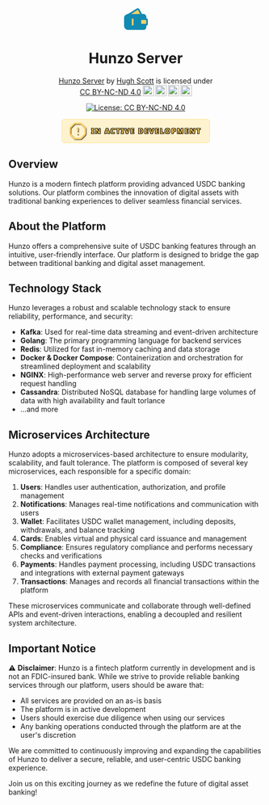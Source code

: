 <div align="center">
  <svg width="47" height="43" viewBox="0 0 47 43" fill="none" xmlns="http://www.w3.org/2000/svg">
    <path d="M1.63965 19.3447C1.63965 15.7228 4.57582 12.7866 8.19778 12.7866H38.183C40.5373 12.7866 42.4458 14.6951 42.4458 17.0494V19.8548C42.4458 20.6597 43.0983 21.3122 43.9032 21.3122V21.3122C44.708 21.3122 45.3605 21.9647 45.3605 22.7696V31.2222C45.3605 32.0271 44.708 32.6796 43.9032 32.6796V32.6796C43.0983 32.6796 42.4458 33.3321 42.4458 34.137V36.9424C42.4458 39.2967 40.5373 41.2052 38.183 41.2052H8.19777C4.57582 41.2052 1.63965 38.269 1.63965 34.6471V19.3447Z" fill="#118AB2"/>
    <path fill-rule="evenodd" clip-rule="evenodd" d="M0 19.3451C0 14.8177 3.67022 11.1475 8.19766 11.1475H38.1829C41.4426 11.1475 44.0852 13.79 44.0852 17.0498V19.6783C45.7108 19.7726 46.9999 21.1207 46.9999 22.7699V31.2226C46.9999 32.8718 45.7108 34.22 44.0852 34.3142V36.9428C44.0852 40.2025 41.4426 42.8451 38.1829 42.8451H8.19766C3.67021 42.8451 0 39.1749 0 34.6474V19.3451ZM8.19766 14.4265C5.4812 14.4265 3.27906 16.6287 3.27906 19.3451V34.6474C3.27906 37.3639 5.48119 39.566 8.19766 39.566H38.1829C39.6317 39.566 40.8061 38.3916 40.8061 36.9428V34.1373C40.8061 32.4881 42.0953 31.14 43.7209 31.0457V22.9468C42.0953 22.8525 40.8061 21.5044 40.8061 19.8552V17.0498C40.8061 15.601 39.6317 14.4265 38.1829 14.4265H8.19766Z" fill="#118AB2"/>
    <path d="M32.2441 23.7168C32.2441 22.5095 33.2229 21.5308 34.4302 21.5308H43.1744C44.3817 21.5308 45.3604 22.5095 45.3604 23.7168V30.2749C45.3604 31.4823 44.3817 32.461 43.1744 32.461H34.4302C33.2229 32.461 32.2441 31.4823 32.2441 30.2749V23.7168Z" fill="#FFD166"/>
    <path fill-rule="evenodd" clip-rule="evenodd" d="M30.6047 23.7172C30.6047 21.6044 32.3175 19.8916 34.4303 19.8916H43.1745C45.2873 19.8916 47.0001 21.6044 47.0001 23.7172V30.2753C47.0001 32.3881 45.2873 34.1009 43.1745 34.1009H34.4303C32.3175 34.1009 30.6047 32.3881 30.6047 30.2753V23.7172ZM34.4303 23.1707C34.1285 23.1707 33.8838 23.4153 33.8838 23.7172V30.2753C33.8838 30.5771 34.1285 30.8218 34.4303 30.8218H43.1745C43.4763 30.8218 43.721 30.5771 43.721 30.2753V23.7172C43.721 23.4153 43.4763 23.1707 43.1745 23.1707H34.4303Z" fill="#118AB2"/>
    <path d="M25.9129 1.9608L8.86085 12.3815C8.67247 12.4966 8.75407 12.7866 8.97485 12.7866H34.0622C34.2281 12.7866 34.3335 12.609 34.2541 12.4633L28.9719 2.77932C28.3736 1.68235 26.9791 1.30923 25.9129 1.9608Z" fill="#FFD166"/>
    <path fill-rule="evenodd" clip-rule="evenodd" d="M27.5324 3.56461C27.3828 3.29037 27.0342 3.19709 26.7676 3.35998L14.0248 11.1473H31.6684L27.5324 3.56461ZM25.0578 0.562016C26.9236 -0.578237 29.364 0.0747366 30.4111 1.99443L35.6933 11.6784C36.3686 12.9166 35.4724 14.4263 34.062 14.4263H8.97468C7.09808 14.4263 6.40443 11.9613 8.00575 10.9827L25.0578 0.562016Z" fill="#118AB2"/>
    <path fill-rule="evenodd" clip-rule="evenodd" d="M16.9418 34.1006C16.0363 34.1006 15.3022 33.3665 15.3022 32.4611L15.3022 21.5308C15.3022 20.6253 16.0363 19.8913 16.9418 19.8913C17.8473 19.8913 18.5813 20.6253 18.5813 21.5308L18.5813 32.4611C18.5813 33.3665 17.8473 34.1006 16.9418 34.1006Z" fill="#FFD166"/>
  </svg>
  <h1>Hunzo Server</h1>
  <p xmlns:cc="http://creativecommons.org/ns#" xmlns:dct="http://purl.org/dc/terms/"><a property="dct:title" rel="cc:attributionURL" href="https://github.com/HughScott2002/Hunzo-Server">Hunzo Server</a> by <a rel="cc:attributionURL dct:creator" property="cc:attributionName" href="https://github.com/HughScott2002/">Hugh Scott</a> is licensed under <a href="https://creativecommons.org/licenses/by-nc-nd/4.0/?ref=chooser-v1" target="_blank" rel="license noopener noreferrer" style="display:inline-block;">CC BY-NC-ND 4.0<img style="height:22px!important;margin-left:3px;vertical-align:text-bottom;" src="https://mirrors.creativecommons.org/presskit/icons/cc.svg?ref=chooser-v1" alt=""><img style="height:22px!important;margin-left:3px;vertical-align:text-bottom;" src="https://mirrors.creativecommons.org/presskit/icons/by.svg?ref=chooser-v1" alt=""><img style="height:22px!important;margin-left:3px;vertical-align:text-bottom;" src="https://mirrors.creativecommons.org/presskit/icons/nc.svg?ref=chooser-v1" alt=""><img style="height:22px!important;margin-left:3px;vertical-align:text-bottom;" src="https://mirrors.creativecommons.org/presskit/icons/nd.svg?ref=chooser-v1" alt=""></a></p>
  <div>

[![License: CC BY-NC-ND 4.0](https://img.shields.io/badge/License-CC%20BY--NC--ND%204.0-lightgrey.svg)](https://creativecommons.org/licenses/by-nc-nd/4.0/)
  
<div align="center">
 <div style="display: inline-flex; align-items: center; gap: 12px; background-color: #FFF2CF; padding: 8px 16px; border-radius: 6px; border: 1px solid #FFE69C;">
    <svg xmlns="http://www.w3.org/2000/svg" width="30" height="30" viewBox="0 0 24 24" fill="none" stroke="#FFD166" stroke-width="2" stroke-linecap="round" stroke-linejoin="round" style="filter: drop-shadow(1px 1px 0px rgba(0, 0, 0, 0.7)); transform: scale(1.2);" class="lucide lucide-octagon-alert">
      <path d="M12 16h.01"/>
      <path d="M12 8v4"/>
      <path d="M15.312 2a2 2 0 0 1 1.414.586l4.688 4.688A2 2 0 0 1 22 8.688v6.624a2 2 0 0 1-.586 1.414l-4.688 4.688a2 2 0 0 1-1.414.586H8.688a2 2 0 0 1-1.414-.586l-4.688-4.688A2 2 0 0 1 2 15.312V8.688a2 2 0 0 1 .586-1.414l4.688-4.688A2 2 0 0 1 8.688 2z"/>
    </svg>
    <strong style="color: #FFD166; font-family: system-ui; letter-spacing: 2px; text-shadow: -1px -1px 0 #000, 1px -1px 0 #000, -1px 1px 0 #000, 1px 1px 0 #000; font-size: 14px;">IN ACTIVE DEVELOPMENT</strong>
</div>
</div>
  </div>
</div>



## Overview
Hunzo is a modern fintech platform providing advanced USDC banking solutions. Our platform combines the innovation of digital assets with traditional banking experiences to deliver seamless financial services.

## About the Platform
Hunzo offers a comprehensive suite of USDC banking features through an intuitive, user-friendly interface. Our platform is designed to bridge the gap between traditional banking and digital asset management.

## Technology Stack
Hunzo leverages a robust and scalable technology stack to ensure reliability, performance, and security:

- **Kafka**: Used for real-time data streaming and event-driven architecture
- **Golang**: The primary programming language for backend services
- **Redis**: Utilized for fast in-memory caching and data storage
- **Docker & Docker Compose**: Containerization and orchestration for streamlined deployment and scalability
- **NGINX**: High-performance web server and reverse proxy for efficient request handling
- **Cassandra**: Distributed NoSQL database for handling large volumes of data with high availability and fault torlance
- ...and more

## Microservices Architecture
Hunzo adopts a microservices-based architecture to ensure modularity, scalability, and fault tolerance. The platform is composed of several key microservices, each responsible for a specific domain:

1. **Users**: Handles user authentication, authorization, and profile management
2. **Notifications**: Manages real-time notifications and communication with users
3. **Wallet**: Facilitates USDC wallet management, including deposits, withdrawals, and balance tracking
4. **Cards**: Enables virtual and physical card issuance and management
5. **Compliance**: Ensures regulatory compliance and performs necessary checks and verifications
6. **Payments**: Handles payment processing, including USDC transactions and integrations with external payment gateways
7. **Transactions**: Manages and records all financial transactions within the platform

These microservices communicate and collaborate through well-defined APIs and event-driven interactions, enabling a decoupled and resilient system architecture.

## Important Notice
⚠️ **Disclaimer**: Hunzo is a fintech platform currently in development and is not an FDIC-insured bank. While we strive to provide reliable banking services through our platform, users should be aware that:

- All services are provided on an as-is basis
- The platform is in active development
- Users should exercise due diligence when using our services
- Any banking operations conducted through the platform are at the user's discretion

We are committed to continuously improving and expanding the capabilities of Hunzo to deliver a secure, reliable, and user-centric USDC banking experience.

Join us on this exciting journey as we redefine the future of digital asset banking!

